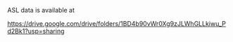 ASL data is available at 

https://drive.google.com/drive/folders/1BD4b90vWr0Xg9zJLWhGLLkiwu_Pd2Bk1?usp=sharing
